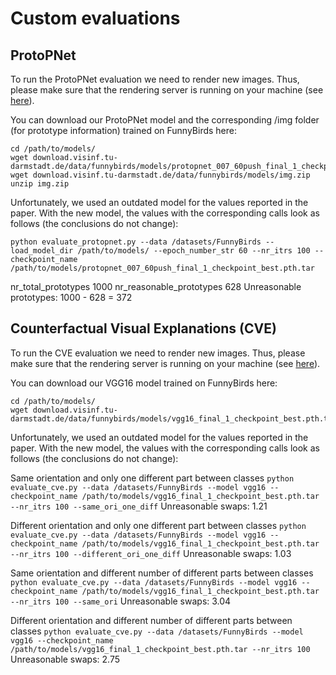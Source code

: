 # Custom evaluations

## ProtoPNet

To run the ProtoPNet evaluation we need to render new images. Thus, please make sure that the rendering server is running on your machine (see [here](https://github.com/visinf/funnybirds/tree/main/render)).

You can download our ProtoPNet model and the corresponding /img folder (for prototype information) trained on FunnyBirds here:
```
cd /path/to/models/
wget download.visinf.tu-darmstadt.de/data/funnybirds/models/protopnet_007_60push_final_1_checkpoint_best.pth.tar
wget download.visinf.tu-darmstadt.de/data/funnybirds/models/img.zip
unzip img.zip
```

Unfortunately, we used an outdated model for the values reported in the paper. With the new model, the values with the corresponding calls look as follows (the conclusions do not change):

```python evaluate_protopnet.py --data /datasets/FunnyBirds --load_model_dir /path/to/models/ --epoch_number_str 60 --nr_itrs 100 --checkpoint_name /path/to/models/protopnet_007_60push_final_1_checkpoint_best.pth.tar```

nr_total_prototypes 1000
nr_reasonable_prototypes 628
Unreasonable prototypes: 1000 - 628 = 372

## Counterfactual Visual Explanations (CVE)

To run the CVE evaluation we need to render new images. Thus, please make sure that the rendering server is running on your machine (see [here](https://github.com/visinf/funnybirds/tree/main/render)).

You can download our VGG16 model trained on FunnyBirds here:
```
cd /path/to/models/
wget download.visinf.tu-darmstadt.de/data/funnybirds/models/vgg16_final_1_checkpoint_best.pth.tar
```

Unfortunately, we used an outdated model for the values reported in the paper. With the new model, the values with the corresponding calls look as follows (the conclusions do not change):

Same orientation and only one different part between classes
```python evaluate_cve.py --data /datasets/FunnyBirds --model vgg16 --checkpoint_name /path/to/models/vgg16_final_1_checkpoint_best.pth.tar --nr_itrs 100 --same_ori_one_diff```
Unreasonable swaps: 1.21

Different orientation and only one different part between classes
```python evaluate_cve.py --data /datasets/FunnyBirds --model vgg16 --checkpoint_name /path/to/models/vgg16_final_1_checkpoint_best.pth.tar --nr_itrs 100 --different_ori_one_diff```
Unreasonable swaps: 1.03

Same orientation and different number of different parts between classes
```python evaluate_cve.py --data /datasets/FunnyBirds --model vgg16 --checkpoint_name /path/to/models/vgg16_final_1_checkpoint_best.pth.tar --nr_itrs 100 --same_ori```
Unreasonable swaps: 3.04

Different orientation and different number of different parts between classes
```python evaluate_cve.py --data /datasets/FunnyBirds --model vgg16 --checkpoint_name /path/to/models/vgg16_final_1_checkpoint_best.pth.tar --nr_itrs 100```
Unreasonable swaps: 2.75